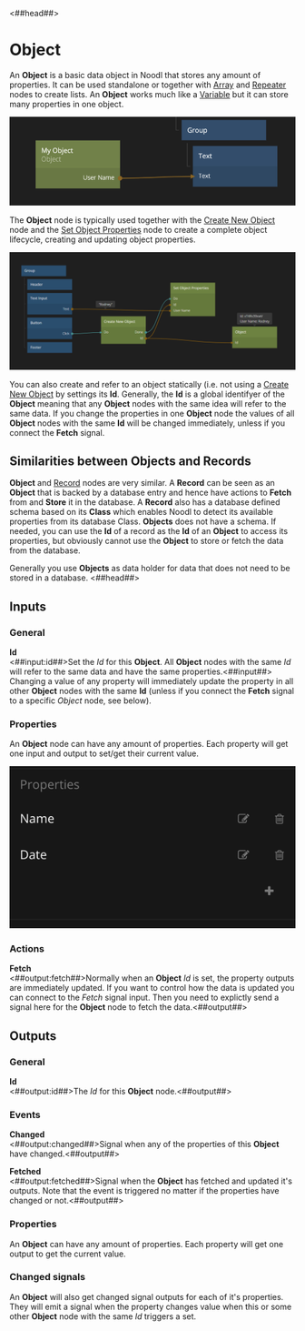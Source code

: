 <##head##>
# Object

An **Object** is a basic data object in Noodl that stores any amount of properties. It can be used standalone or together with [Array](nodes/data/array/array/) and [Repeater](nodes/ui-elements/repeater/) nodes to create lists. An **Object** works much like a [Variable](nodes/data/variable.md) but it can store many properties in one object. 


![](object-3.png ':class=img-size-l')

The **Object** node is typically used together with the [Create New Object](nodes/data/object/create-new-object/) node and the [Set Object Properties](nodes/data/object/set-object-properties/) node to create a complete object lifecycle, creating and updating object properties.

![](object-lifecycle.png ':class=img-size-l')

You can also create and refer to an object statically (i.e. not using a [Create New Object](nodes/data/object/create-new-object/) by settings its **Id**. Generally, the **Id** is a global identifyer of the **Object** meaning that any **Object** nodes with the same idea will refer to the same data. If you change the properties in one **Object** node the values of all **Object** nodes with the same **Id** will be changed immediately, unless if you connect the **Fetch** signal.

## Similarities between Objects and Records
**Object** and [Record](nodes/data/cloud-data/record/) nodes are very similar. A **Record** can be seen as an **Object** that is backed by a database entry and hence have actions to **Fetch** from and **Store** it in the database. A **Record** also has a database defined schema based on its **Class** which enables Noodl to detect its available properties from its database Class. **Objects** does not have a schema.
If needed, you can use the **Id** of a record as the **Id** of an **Object** to access its properties, but obviously cannot use the **Object** to store or fetch the data from the database.

Generally you use **Objects** as data holder for data that does not need to be stored in a database.
<##head##>
## Inputs

### General

**Id**  
<##input:id##>Set the _Id_ for this **Object**. All **Object** nodes with the same _Id_ will refer to the same data and have the same properties.<##input##> Changing a value of any property will immediately update the property in all other **Object** nodes with the same **Id** (unless if you connect the **Fetch** signal to a specific *Object* node, see below).

### Properties
<span style="display:none"><##input:prop-*##>User defined property.<##input##></span>

<span style="display:none"><##output:prop-*##>User defined property.<##output##></span>

An **Object** node can have any amount of properties. Each property will get one input and output to set/get their current value.


![](object-props.png ':class=img-size-s')

### Actions

**Fetch**  
<##output:fetch##>Normally when an **Object** _Id_ is set, the property outputs are immediately updated. If you want to control how the data is updated you can connect to the _Fetch_ signal input. Then you need to explictly send a signal here for the **Object** node to fetch the data.<##output##>

## Outputs

### General

**Id**  
<##output:id##>The _Id_ for this **Object** node.<##output##>

### Events

**Changed**  
<##output:changed##>Signal when any of the properties of this **Object** have changed.<##output##>

**Fetched**  
<##output:fetched##>Signal when the **Object** has fetched and updated it's outputs. Note that the event is triggered no matter if the properties have changed or not.<##output##>

### Properties

An **Object** can have any amount of properties. Each property will get one output to get the current value.

### Changed signals

An **Object** will also get changed signal outputs for each of it's properties. They will emit a signal when the property changes value when this or some other **Object** node with the same _Id_ triggers a set.
<span style="display:none"><##output:changed-*##>Triggered when this user defined property is changed.<##output##></span>